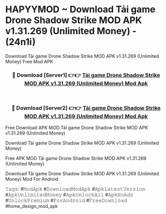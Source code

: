 # HAPYYMOD ~ Download Tải game Drone Shadow Strike MOD APK v1.31.269 (Unlimited Money) - (24n1i)
Download Tải game Drone Shadow Strike MOD APK v1.31.269 (Unlimited Money) Free Mod APK

<div align="center">
<h3>🔴 Download [Server1] 👉👉 <a href="https://apk-comot.site?title=Tải_game_Drone_Shadow_Strike_MOD_APK_v1.31.269_(Unlimited_Money)">Tải game Drone Shadow Strike MOD APK v1.31.269 (Unlimited Money) Mod Apk</a></h3><br>

<h3>🔴 Download [Server2] 👉👉 <a href="https://apk-comot.site?title=Tải_game_Drone_Shadow_Strike_MOD_APK_v1.31.269_(Unlimited_Money)">Tải game Drone Shadow Strike MOD APK v1.31.269 (Unlimited Money) Mod Apk</a></h3>
</div>


Free Download APK MOD Tải game Drone Shadow Strike MOD APK v1.31.269 (Unlimited Money)

Download Tải game Drone Shadow Strike MOD APK v1.31.269 (Unlimited Money) 

Free APK MOD Tải game Drone Shadow Strike MOD APK v1.31.269 (Unlimited Money) 

Download Tải game Drone Shadow Strike MOD APK v1.31.269 (Unlimited Money) Mod For Android

𝚃𝚊𝚐𝚜: #𝙼𝚘𝚍𝙰𝚙𝚔 #𝙳𝚘𝚠𝚗𝚕𝚘𝚊𝚍𝙼𝚘𝚍𝙰𝚙𝚔 #𝙰𝚙𝚔𝙻𝚊𝚝𝚎𝚜𝚝𝚅𝚎𝚛𝚜𝚒𝚘𝚗 #𝙰𝚙𝚔𝚄𝚗𝚕𝚒𝚖𝚒𝚝𝚎𝚍𝙼𝚘𝚗𝚎𝚢 #𝙰𝚙𝚔𝚄𝚗𝚕𝚘𝚌𝚔𝙰𝚕𝚕 #𝙰𝚙𝚔𝙽𝚘𝙰𝚍𝚜 #𝚄𝚗𝚕𝚘𝚌𝚔𝙿𝚛𝚎𝚖𝚒𝚞𝚖 #𝙵𝚘𝚛𝙰𝚗𝚍𝚛𝚘𝚒𝚍 #𝙵𝚛𝚎𝚎𝙳𝚘𝚠𝚗𝚕𝚘𝚊𝚍 #home_design_mod_apk
